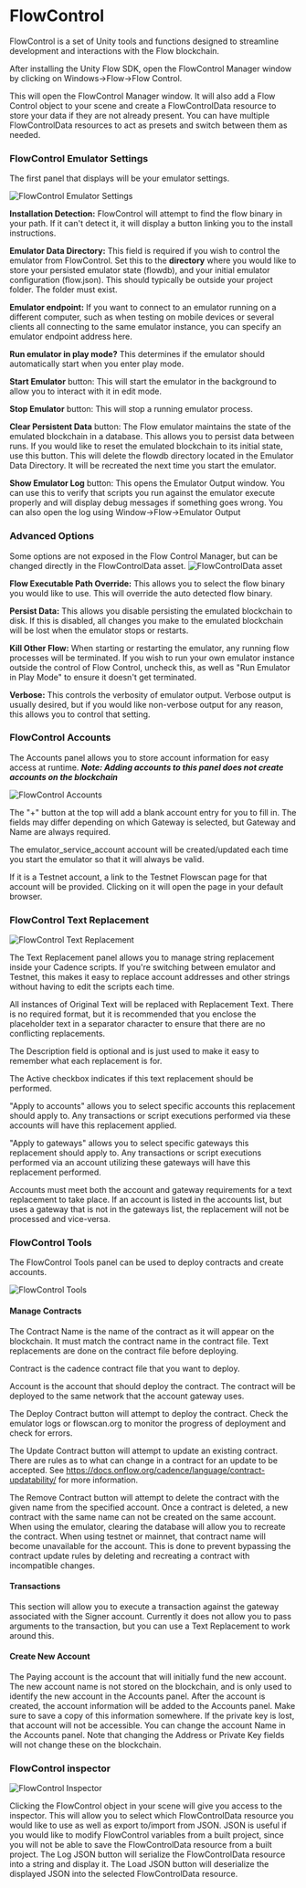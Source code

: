 ﻿# FlowControl

FlowControl is a set of Unity tools and functions designed to streamline development and interactions with the Flow blockchain. 

After installing the Unity Flow SDK, open the FlowControl Manager window by clicking on Windows->Flow->Flow Control.

This will open the FlowControl Manager window.  It will also add a Flow Control object to your scene and create a FlowControlData resource to store your data if they are not already present.  You can have multiple FlowControlData resources to act as presets and switch between them as needed.

### FlowControl Emulator Settings

The first panel that displays will be your emulator settings.

![FlowControl Emulator Settings](media/FlowControlEmulator.png)

**Installation Detection:**  FlowControl will attempt to find the flow binary in your path.  If it can't detect it, it will display a button linking you to the install instructions.

**Emulator Data Directory:**  This field is required if you wish to control the emulator from FlowControl.  Set this to the **directory** where you would like to store your persisted 
emulator state (flowdb), and your initial emulator configuration (flow.json).  This should typically be outside your project folder.  The folder must exist.

**Emulator endpoint:**  If you want to connect to an emulator running on a different computer, such as when testing on mobile devices or several clients all connecting
to the same emulator instance, you can specify an emulator endpoint address here.

**Run emulator in play mode?**  This determines if the emulator should automatically start when you enter play mode.

**Start Emulator** button:  This will start the emulator in the background to allow you to interact with it in edit mode.

**Stop Emulator** button:  This will stop a running emulator process.

**Clear Persistent Data** button:  The Flow emulator maintains the state of the emulated blockchain in a database.  This allows you to persist data between runs.  If you would like to reset the emulated blockchain to its initial state, use this button.  This will delete the flowdb directory located in the Emulator Data Directory.  It will be recreated the next time you start the emulator.

**Show Emulator Log** button:  This opens the Emulator Output window.  You can use this to verify that scripts you run against the emulator execute 
properly and will display debug messages if something goes wrong.  You can also open the log using Window->Flow->Emulator Output

### Advanced Options

Some options are not exposed in the Flow Control Manager, but can be changed directly in the FlowControlData asset.
![FlowControlData asset](media/FlowControlDataAsset.png)

**Flow Executable Path Override:**  This allows you to select the flow binary you would like to use.  This will override the auto detected flow binary.

**Persist Data:**  This allows you disable persisting the emulated blockchain to disk.  If this is disabled, all changes you make to the emulated blockchain will be lost when the emulator stops or restarts.

**Kill Other Flow:**  When starting or restarting the emulator, any running flow processes will be terminated.  If you wish to run your own emulator instance outside the control of Flow Control, uncheck this, as well as "Run Emulator in Play Mode" to ensure it doesn't get terminated. 

**Verbose:**  This controls the verbosity of emulator output.  Verbose output is usually desired, but if you would like non-verbose output for any reason, this allows you to control that setting.

### FlowControl Accounts

The Accounts panel allows you to store account information for easy access at runtime.
***Note:  Adding accounts to this panel does not create accounts on the blockchain***

![FlowControl Accounts](media/FlowControlAccounts.png)

The "+" button at the top will add a blank account entry for you to fill in.  The fields may differ depending on which Gateway is selected, but Gateway and Name are always required.

The emulator_service_account account will be created/updated each time you start the emulator so that it will always be valid.

If it is a Testnet account, a link to the Testnet Flowscan page for that account will be provided.  Clicking on it will open the page in your default browser.

### FlowControl Text Replacement

![FlowControl Text Replacement](media/FlowControlTextReplacement.png)

The Text Replacement panel allows you to manage string replacement inside your Cadence scripts.  If you're switching between emulator and Testnet, this makes it easy to replace account addresses and other strings without having to edit the scripts each time.

All instances of Original Text will be replaced with Replacement Text.  There is no required format, but it is recommended that you enclose the placeholder text in a separator character to ensure that there are no conflicting replacements.

The Description field is optional and is just used to make it easy to remember what each replacement is for.

The Active checkbox indicates if this text replacement should be performed.

"Apply to accounts" allows you to select specific accounts this replacement should apply to.  Any transactions or script executions performed via these accounts will have this replacement applied.

"Apply to gateways" allows you to select specific gateways this replacement should apply to.  Any transactions or script executions performed via an account utilizing these gateways will have this replacement performed.

Accounts must meet both the account and gateway requirements for a text replacement to take place.  If an account is listed in the accounts list, but uses a gateway that is not in the gateways list, the replacement will not be processed and vice-versa.

### FlowControl Tools

The FlowControl Tools panel can be used to deploy contracts and create accounts.

![FlowControl Tools](media/FlowControlTools.png)

#### Manage Contracts

The Contract Name is the name of the contract as it will appear on the blockchain.  It must match the contract name in the contract file.  Text replacements are done on the contract file before deploying.

Contract is the cadence contract file that you want to deploy.

Account is the account that should deploy the contract.  The contract will be deployed to the same network that the account gateway uses.

The Deploy Contract button will attempt to deploy the contract.  Check the emulator logs or flowscan.org to monitor the progress of deployment and check for errors.

The Update Contract button will attempt to update an existing contract.  There are rules as to what can change in a contract for an update to be accepted.  See https://docs.onflow.org/cadence/language/contract-updatability/ for more information.

The Remove Contract button will attempt to delete the contract with the given name from the specified account.  Once a contract is deleted, a new contract with the same name can not be created on the same account.  When using the emulator, clearing the database will allow you to recreate the contract.  When using testnet or mainnet, that contract name will become unavailable for the account.  This is done to prevent bypassing the contract update rules by deleting and recreating a contract with incompatible changes.


#### Transactions

This section will allow you to execute a transaction against the gateway associated with the Signer account.  Currently it does not allow you to pass arguments to the transaction, but you can use a Text Replacement to work around this.


#### Create New Account

The Paying account is the account that will initially fund the new account.  The new account name is not stored on the blockchain, and is only used to identify the new account in the Accounts panel.  After the account is created, the account information will be added to the Accounts panel.  Make sure to save a copy of this information somewhere.  If the private key is lost, that account will not be accessible.  You can change the account Name in the Accounts panel.  Note that changing the Address or Private Key fields will not change these on the blockchain.


### FlowControl inspector
![FlowControl Inspector](media/FlowControlInspector.png)

Clicking the FlowControl object in your scene will give you access to the inspector.  This will allow you to select which FlowControlData resource you would like to use
as well as export to/import from JSON.  JSON is useful if you would like to modify FlowControl variables from a built project, since you will not be able to save the 
FlowControlData resource from a built project.  The Log JSON button will serialize the FlowControlData resource into a string and display it.  The Load JSON button will 
deserialize the displayed JSON into the selected FlowControlData resource.